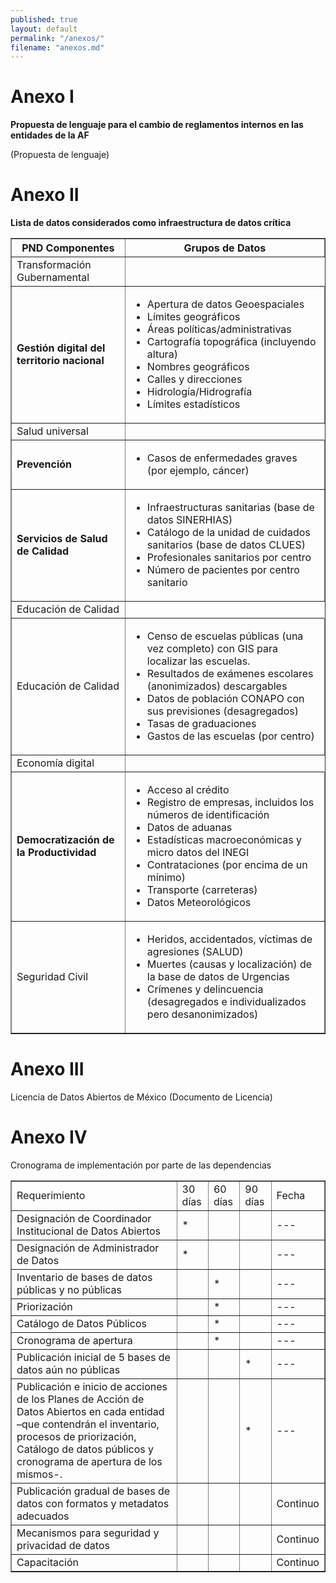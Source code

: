 ```yaml
---
published: true
layout: default
permalink: "/anexos/"
filename: "anexos.md"
---
```


# Anexo I
**Propuesta de lenguaje para el cambio de reglamentos internos en las entidades de la AF**

(Propuesta de lenguaje)


# Anexo II
**Lista de datos considerados como infraestructura de datos crítica**

<table border="1">
  <tr>
    <th>PND Componentes</th>
    <th>Grupos de Datos</th>
  </tr>
  <tr>
    <td>Transformaci&oacute;n Gubernamental</td>
  </tr>
  <tr>
    <td><strong>Gesti&oacute;n digital del territorio nacional</strong></td>
    <td>
        <ul>
        <li>Apertura de datos Geoespaciales</li>
        <li>L&iacute;mites geogr&aacute;ficos</li>
	<li>&Aacute;reas pol&iacute;ticas/administrativas</li>
        <li>Cartograf&iacute;a topogr&aacute;fica (incluyendo altura)</li>
        <li>Nombres geogr&aacute;ficos</li>
        <li>Calles y direcciones</li>
        <li>Hidrolog&iacute;a/Hidrograf&iacute;a</li>
        <li>L&iacute;mites estad&iacute;sticos</li>
        </ul>
    </td>
  </tr>
  <tr>
    <td>Salud universal</td>
  </tr>
  <tr>
    <td><strong>Prevenci&oacute;n</strong></td>
    <td>
       <ul>
       <li>Casos de enfermedades graves (por ejemplo, c&aacute;ncer)</li>
       </ul>
    </td>
  </tr>
  <tr>
    <td><strong>Servicios de Salud de Calidad</strong></td>
    <td>
      <ul>
      <li>Infraestructuras sanitarias (base de datos SINERHIAS)</li>
      <li>Cat&aacute;logo de la unidad de cuidados sanitarios (base de datos CLUES)</li>
      <li>Profesionales sanitarios por centro</li>
      <li>N&uacute;mero de pacientes por centro sanitario</li>
      </ul>
    </td>
  </tr>
  <tr>
    <td>Educaci&oacute;n de Calidad</td>
  </tr>
  <tr>
    <td>Educaci&oacute;n de Calidad</td>
    <td>
      <ul>
      <li>Censo de escuelas p&uacute;blicas (una vez completo) con GIS para localizar las escuelas.</li>
      <li>Resultados de ex&aacute;menes escolares (anonimizados) descargables</li>
      <li>Datos de poblaci&oacute;n CONAPO con sus previsiones (desagregados)</li>
      <li>Tasas de graduaciones</li>
      <li>Gastos de las escuelas (por centro)</li>
      </ul>
    </td>
  </tr>
  <tr>
    <td>Econom&iacute;a digital</td>
  </tr>
  <tr>
    <td><strong>Democratización de la Productividad</strong></td>
    <td>
      <ul>
      <li>Acceso al cr&eacute;dito</li>
      <li>Registro de empresas, incluidos los n&uacute;meros de identificaci&oacute;n</li>
      <li>Datos de aduanas</li>
      <li>Estad&iacute;sticas macroecon&oacute;micas y micro datos del INEGI</li>
      <li>Contrataciones (por encima de un m&iacute;nimo)</li>
      <li>Transporte (carreteras)</li>
      <li>Datos Meteorol&oacute;gicos</li>
      </ul>
    </td>
  </tr>
  <tr>
    <td>Seguridad Civil</td>
    <td> 
      <ul>
      <li>Heridos, accidentados, v&iacute;ctimas de agresiones (SALUD) </li>
      <li>Muertes (causas y localizaci&oacute;n) de la base de datos de Urgencias</li>
      <li>Cr&iacute;menes y delincuencia (desagregados e individualizados pero desanonimizados)</li>
      </ul>
    </td>
  </tr>
</table>



# Anexo III
Licencia de Datos Abiertos de México
(Documento de Licencia)

# Anexo IV
Cronograma de implementación por parte de las dependencias

<table border="1">
<tr>
   <td>Requerimiento</td>
   <td>30 d&iacute;as</td>
   <td>60 d&iacute;as</td>
   <td>90 d&iacute;as</td>
   <td>Fecha</td>
</tr>
<tr>
   <td>Designaci&oacute;n de Coordinador Institucional de Datos Abiertos</td>
   <td> * </td>
   <td></td>
   <td></td>
   <td> --- </td>
</tr>
<tr>
   <td>Designaci&oacute;n de Administrador de Datos</td>
   <td> * </td>
   <td></td>
   <td></td>
   <td> --- </td>
</tr>
<tr>
   <td>Inventario de bases de datos p&uacute;blicas y no p&uacute;blicas</td>
   <td></td>
   <td> * </td>
   <td></td>
   <td> --- </td>
</tr>
<tr>
   <td>Priorizaci&oacute;n</td>
   <td></td>
   <td> * </td>
   <td></td>
   <td> --- </td>
</tr>
<tr>
   <td>Cat&aacute;logo de Datos P&uacute;blicos</td>
   <td></td>
   <td> * </td>
   <td></td>
   <td> --- </td>
</tr>
<tr>
   <td>Cronograma de apertura</td>
   <td></td>
   <td> * </td>
   <td></td>
   <td> --- </td>
</tr>
<tr>
   <td>Publicaci&oacute;n inicial de 5 bases de datos a&uacute;n no p&uacute;blicas</td>
   <td></td>   
   <td></td>
   <td> * </td>
   <td> --- </td>
</tr>
<tr>
   <td>Publicaci&oacute;n e inicio de acciones de los Planes de Acci&oacute;n de Datos Abiertos en cada entidad –que contendr&aacute;n el inventario, procesos de priorizaci&oacute;n, Cat&aacute;logo de datos p&uacute;blicos y cronograma de apertura de los mismos-.</td>
   <td></td>
   <td></td>
   <td> * </td>
   <td> --- </td>
</tr>
<tr>
   <td>Publicaci&oacute;n gradual de bases de datos con formatos y metadatos adecuados</td>
   <td></td>
   <td></td>
   <td></td>
   <td>Continuo</td>
</tr>
<tr>
   <td>Mecanismos para seguridad y privacidad de datos</td>
   <td></td>
   <td></td>
   <td></td>
   <td>Continuo</td>
</tr>
<tr>
   <td>Capacitación</td>
   <td></td>
   <td></td>
   <td></td>
   <td>Continuo</td>
</tr>
</table>

